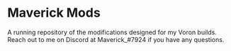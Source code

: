 # Maverick Mods

A running repository of the modifications designed for my Voron builds. Reach out to me on Discord at Maverick_#7924 if you have any questions. 
